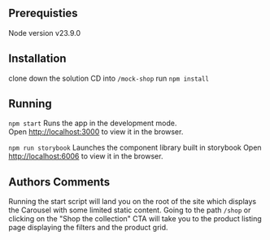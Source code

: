 ## Prerequisties

Node version v23.9.0

## Installation

clone down the solution
CD into `/mock-shop`
run `npm install`

## Running

`npm start`
Runs the app in the development mode.\
 Open [http://localhost:3000](http://localhost:3000) to view it in the browser.

`npm run storybook`
Launches the component library built in storybook
Open [http://localhost:6006](http://localhost:6006) to view it in the browser.

## Authors Comments

Running the start script will land you on the root of the site which displays the Carousel with some limited static content.
Going to the path `/shop` or clicking on the "Shop the collection" CTA will take you to the product listing page displaying the filters and the product grid.
